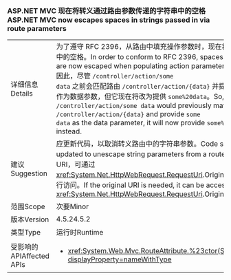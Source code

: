 ### <a name="aspnet-mvc-now-escapes-spaces-in-strings-passed-in-via-route-parameters"></a><span data-ttu-id="f6b3c-101">ASP.NET MVC 现在将转义通过路由参数传递的字符串中的空格</span><span class="sxs-lookup"><span data-stu-id="f6b3c-101">ASP.NET MVC now escapes spaces in strings passed in via route parameters</span></span>

|   |   |
|---|---|
|<span data-ttu-id="f6b3c-102">详细信息</span><span class="sxs-lookup"><span data-stu-id="f6b3c-102">Details</span></span>|<span data-ttu-id="f6b3c-103">为了遵守 RFC 2396，从路由中填充操作参数时，现在将转义路由路径中的空格。</span><span class="sxs-lookup"><span data-stu-id="f6b3c-103">In order to conform to RFC 2396, spaces in route paths are now escaped when populating action parameters from a route.</span></span> <span data-ttu-id="f6b3c-104">因此，尽管 <code>/controller/action/some data</code> 之前会匹配路由 <code>/controller/action/{data}</code> 并提供 <code>some data</code> 作为数据参数，但它现在将改为提供 <code>some%20data</code>。</span><span class="sxs-lookup"><span data-stu-id="f6b3c-104">So, whereas  <code>/controller/action/some data</code> would previously match the route <code>/controller/action/{data}</code> and provide <code>some data</code> as the data parameter, it will now provide <code>some%20data</code> instead.</span></span>|
|<span data-ttu-id="f6b3c-105">建议</span><span class="sxs-lookup"><span data-stu-id="f6b3c-105">Suggestion</span></span>|<span data-ttu-id="f6b3c-106">应更新代码，以取消转义路由中的字符串参数。</span><span class="sxs-lookup"><span data-stu-id="f6b3c-106">Code should be updated to unescape string parameters from a route.</span></span> <span data-ttu-id="f6b3c-107">如果需要原始 URI，可通过 <xref:System.Net.HttpWebRequest.RequestUri>.OriginalString API 进行访问。</span><span class="sxs-lookup"><span data-stu-id="f6b3c-107">If the original URI is needed, it can be accessed with the <xref:System.Net.HttpWebRequest.RequestUri>.OriginalString API.</span></span>|
|<span data-ttu-id="f6b3c-108">范围</span><span class="sxs-lookup"><span data-stu-id="f6b3c-108">Scope</span></span>|<span data-ttu-id="f6b3c-109">次要</span><span class="sxs-lookup"><span data-stu-id="f6b3c-109">Minor</span></span>|
|<span data-ttu-id="f6b3c-110">版本</span><span class="sxs-lookup"><span data-stu-id="f6b3c-110">Version</span></span>|<span data-ttu-id="f6b3c-111">4.5.2</span><span class="sxs-lookup"><span data-stu-id="f6b3c-111">4.5.2</span></span>|
|<span data-ttu-id="f6b3c-112">类型</span><span class="sxs-lookup"><span data-stu-id="f6b3c-112">Type</span></span>|<span data-ttu-id="f6b3c-113">运行时</span><span class="sxs-lookup"><span data-stu-id="f6b3c-113">Runtime</span></span>|
|<span data-ttu-id="f6b3c-114">受影响的 API</span><span class="sxs-lookup"><span data-stu-id="f6b3c-114">Affected APIs</span></span>|<ul><li><xref:System.Web.Mvc.RouteAttribute.%23ctor(System.String)?displayProperty=nameWithType></li></ul>|

